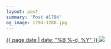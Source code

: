 ```yaml
---
layout: post
summary: 'Post #1794'
og_image: 1794-1280.jpg
---
```


<p>
 <time>
  <a href="/1794">
   {{ page.date | date: "%B %-d, %Y" }}
  </a>
 </time>
 <a href="/1794">
  <img sizes="(min-width: 700px) 50vw, calc(100vw - 2rem)" src="{{ site.assets_url }}/1794-640.jpg" srcset="{{ site.assets_url }}/1794-320.jpg 320w, {{ site.assets_url }}/1794-640.jpg 640w, {{ site.assets_url }}/1794-960.jpg 960w, {{ site.assets_url }}/1794-1280.jpg 1280w"/>
 </a>
</p>
